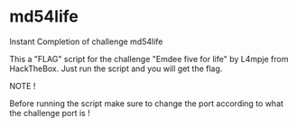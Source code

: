 # md54life
Instant Completion of challenge md54life

This a "FLAG" script for the challenge "Emdee five for life" by L4mpje from HackTheBox. Just run the script and you will get the flag.


NOTE !

Before running the script make sure to change the port according to what the challenge port is !
